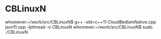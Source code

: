 # CBLinuxN

whomever:~/work/src/CBLinuxN$ g++ -std=c++11 CloudBedlamNative.cpp json11.cpp -lpthread -o CBLinuxN
whomever:~/work/src/CBLinuxN$ sudo ./CBLinuxN
